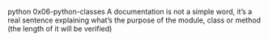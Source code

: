 python 0x06-python-classes
A documentation is not a simple word, it’s a real sentence explaining what’s the purpose of the module, class or method (the length of it will be verified)
